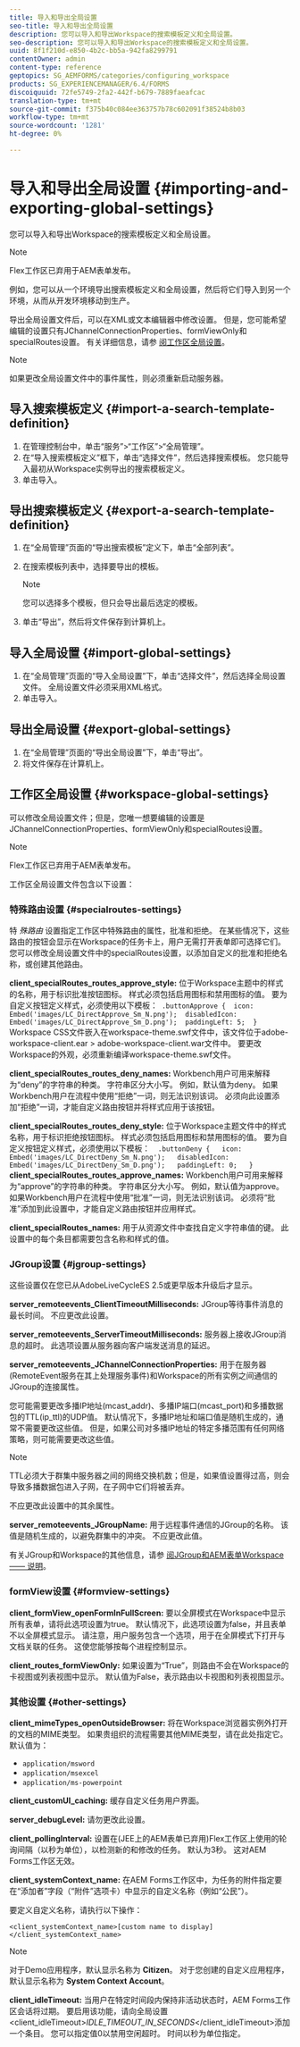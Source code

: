 ```yaml
---
title: 导入和导出全局设置
seo-title: 导入和导出全局设置
description: 您可以导入和导出Workspace的搜索模板定义和全局设置。
seo-description: 您可以导入和导出Workspace的搜索模板定义和全局设置。
uuid: 8f1f210d-e850-4b2c-bb5a-942fa8299791
contentOwner: admin
content-type: reference
geptopics: SG_AEMFORMS/categories/configuring_workspace
products: SG_EXPERIENCEMANAGER/6.4/FORMS
discoiquuid: 72fe5749-2fa2-442f-b679-7889faeafcac
translation-type: tm+mt
source-git-commit: f375b40c084ee363757b78c602091f38524b8b03
workflow-type: tm+mt
source-wordcount: '1281'
ht-degree: 0%

---
```



# 导入和导出全局设置 {#importing-and-exporting-global-settings}

您可以导入和导出Workspace的搜索模板定义和全局设置。

>[!NOTE]
>
>Flex工作区已弃用于AEM表单发布。

例如，您可以从一个环境导出搜索模板定义和全局设置，然后将它们导入到另一个环境，从而从开发环境移动到生产。

导出全局设置文件后，可以在XML或文本编辑器中修改设置。 但是，您可能希望编辑的设置只有JChannelConnectionProperties、formViewOnly和specialRoutes设置。 有关详细信息，请参 [阅工作区全局设置](importing-exporting-global-settings.md#workspace-global-settings)。


>[!NOTE]
>
>如果更改全局设置文件中的事件属性，则必须重新启动服务器。

## 导入搜索模板定义 {#import-a-search-template-definition}

1. 在管理控制台中，单击“服务”>“工作区”>“全局管理”。
1. 在“导入搜索模板定义”框下，单击“选择文件”，然后选择搜索模板。 您只能导入最初从Workspace实例导出的搜索模板定义。
1. 单击导入。

## 导出搜索模板定义 {#export-a-search-template-definition}

1. 在“全局管理”页面的“导出搜索模板”定义下，单击“全部列表”。
1. 在搜索模板列表中，选择要导出的模板。

   >[!NOTE]
   >
   >您可以选择多个模板，但只会导出最后选定的模板。

1. 单击“导出”，然后将文件保存到计算机上。

## 导入全局设置 {#import-global-settings}

1. 在“全局管理”页面的“导入全局设置”下，单击“选择文件”，然后选择全局设置文件。 全局设置文件必须采用XML格式。
1. 单击导入。

## 导出全局设置 {#export-global-settings}

1. 在“全局管理”页面的“导出全局设置”下，单击“导出”。
1. 将文件保存在计算机上。

## 工作区全局设置 {#workspace-global-settings}

可以修改全局设置文件；但是，您唯一想要编辑的设置是JChannelConnectionProperties、formViewOnly和specialRoutes设置。

>[!NOTE]
>
>Flex工作区已弃用于AEM表单发布。

工作区全局设置文件包含以下设置：

### 特殊路由设置 {#specialroutes-settings}

特 *殊路由* 设置指定工作区中特殊路由的属性，批准和拒绝。 在某些情况下，这些路由的按钮会显示在Workspace的任务卡上，用户无需打开表单即可选择它们。 您可以修改全局设置文件中的specialRoutes设置，以添加自定义的批准和拒绝名称，或创建其他路由。

**client_specialRoutes_routes_approve_style:** 位于Workspace主题中的样式的名称，用于标识批准按钮图标。 样式必须包括启用图标和禁用图标的值。 要为自定义按钮定义样式，必须使用以下模板：` .buttonApprove {  icon: Embed('images/LC_DirectApprove_Sm_N.png');  disabledIcon: Embed('images/LC_DirectApprove_Sm_D.png');  paddingLeft: 5;  }` Workspace CSS文件嵌入在workspace-theme.swf文件中，该文件位于adobe-workspace-client.ear > adobe-workspace-client.war文件中。 要更改Workspace的外观，必须重新编译workspace-theme.swf文件。

**client_specialRoutes_routes_deny_names:** Workbench用户可用来解释为“deny”的字符串的种类。 字符串区分大小写。 例如，默认值为deny。 如果Workbench用户在流程中使用“拒绝”一词，则无法识别该词。 必须向此设置添加“拒绝”一词，才能自定义路由按钮并将样式应用于该按钮。

**client_specialRoutes_routes_deny_style:** 位于Workspace主题文件中的样式名称，用于标识拒绝按钮图标。 样式必须包括启用图标和禁用图标的值。 要为自定义按钮定义样式，必须使用以下模板：`  .buttonDeny {   icon: Embed('images/LC_DirectDeny_Sm_N.png');   disabledIcon: Embed('images/LC_DirectDeny_Sm_D.png');   paddingLeft: 0;   }` **client_specialRoutes_routes_approve_names:** Workbench用户可用来解释为“approve”的字符串的种类。 字符串区分大小写。 例如，默认值为approve。 如果Workbench用户在流程中使用“批准”一词，则无法识别该词。 必须将“批准”添加到此设置中，才能自定义路由按钮并应用样式。

**client_specialRoutes_names:** 用于从资源文件中查找自定义字符串值的键。 此设置中的每个条目都需要包含名称和样式的值。

### JGroup设置 {#jgroup-settings}

这些设置仅在您已从AdobeLiveCycleES 2.5或更早版本升级后才显示。

**server_remoteevents_ClientTimeoutMilliseconds:** JGroup等待事件消息的最长时间。 不应更改此设置。

**server_remoteevents_ServerTimeoutMilliseconds:** 服务器上接收JGroup消息的超时。 此选项设置从服务器向客户端发送消息的延迟。

**server_remoteevents_JChannelConnectionProperties:** 用于在服务器(RemoteEvent服务在其上处理服务事件)和Workspace的所有实例之间通信的JGroup的连接属性。

您可能需要更改多播IP地址(mcast_addr)、多播IP端口(mcast_port)和多播数据包的TTL(ip_ttl)的UDP值。 默认情况下，多播IP地址和端口值是随机生成的，通常不需要更改这些值。 但是，如果公司对多播IP地址的特定多播范围有任何网络策略，则可能需要更改这些值。

>[!NOTE]
>
>TTL必须大于群集中服务器之间的网络交换机数；但是，如果值设置得过高，则会导致多播数据包进入子网，在子网中它们将被丢弃。

不应更改此设置中的其余属性。

**server_remoteevents_JGroupName:** 用于远程事件通信的JGroup的名称。 该值是随机生成的，以避免群集中的冲突。 不应更改此值。

有关JGroup和Workspace的其他信息，请参 [阅JGroup和AEM表单Workspace —— 说明](https://blogs.adobe.com/livecycle/2011/03/jgroups-and-livecycle-workspace-explained.html)。

### formView设置 {#formview-settings}

**client_formView_openFormInFullScreen:** 要以全屏模式在Workspace中显示所有表单，请将此选项设置为true。 默认情况下，此选项设置为false，并且表单不以全屏模式显示。 请注意，用户服务包含一个选项，用于在全屏模式下打开与文档关联的任务。 这使您能够按每个进程控制显示。

**client_routes_formViewOnly:** 如果设置为“True”，则路由不会在Workspace的卡视图或列表视图中显示。 默认值为False，表示路由以卡视图和列表视图显示。

### 其他设置 {#other-settings}

**client_mimeTypes_openOutsideBrowser:** 将在Workspace浏览器实例外打开的文档的MIME类型。 如果贵组织的流程需要其他MIME类型，请在此处指定它。 默认值为：

* `application/msword`
* `application/msexcel`
* `application/ms-powerpoint`

**client_customUI_caching:** 缓存自定义任务用户界面。

**server_debugLevel:** 请勿更改此设置。

**client_pollingInterval:** 设置在(JEE上的AEM表单已弃用)Flex工作区上使用的轮询间隔（以秒为单位），以检测新的和修改的任务。 默认为3秒。 这对AEM Forms工作区无效。

**client_systemContext_name:** 在AEM Forms工作区中，为任务的附件指定要在“添加者”字段（“附件”选项卡）中显示的自定义名称（例如“公民”）。

要定义自定义名称，请执行以下操作：

`<client_systemContext_name>[custom name to display]</client_systemContext_name>`

>[!NOTE]
>
>对于Demo应用程序，默认显示名称为 **Citizen**。 对于您创建的自定义应用程序，默认显示名称为 **System Context Account**。
>
>**client_idleTimeout:** 当用户在特定时间段内保持非活动状态时，AEM Forms工作区会话将过期。 要启用该功能，请向全局设置&lt;client_idleTimeout>*IDLE_TIMEOUT_IN_SECONDS*&lt;/client_idleTimeout>添加一个条目。 您可以指定值0以禁用空闲超时。 时间以秒为单位指定。

